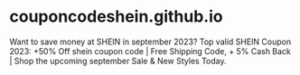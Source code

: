 # couponcodeshein.github.io
Want to save money at SHEIN in september 2023? Top valid SHEIN Coupon 2023: +50% Off shein coupon code | Free Shipping Code, + 5% Cash Back | Shop the upcoming september Sale &amp; New Styles Today.

